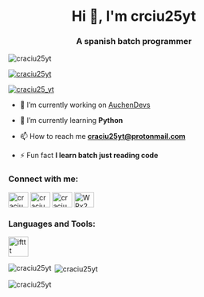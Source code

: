 <h1 align="center">Hi 👋, I'm crciu25yt</h1>
<h3 align="center">A spanish batch programmer</h3>

<p align="left"> <img src="https://komarev.com/ghpvc/?username=craciu25yt&label=Profile%20views&color=0e75b6&style=flat" alt="craciu25yt" /> </p>

<p align="left"> <a href="https://github.com/ryo-ma/github-profile-trophy"><img src="https://github-profile-trophy.vercel.app/?username=craciu25yt" alt="craciu25yt" /></a> </p>

<p align="left"> <a href="https://twitter.com/craciu25_yt" target="blank"><img src="https://img.shields.io/twitter/follow/craciu25_yt?logo=twitter&style=for-the-badge" alt="craciu25_yt" /></a> </p>

- 🔭 I’m currently working on [AuchenDevs](https://github.com/AuchenDevs)

- 🌱 I’m currently learning **Python**

- 📫 How to reach me **craciu25yt@protonmail.com**

- ⚡ Fun fact **I learn batch just reading code**

<h3 align="left">Connect with me:</h3>
<p align="left">
<a href="https://twitter.com/craciu25_yt" target="blank"><img align="center" src="https://raw.githubusercontent.com/rahuldkjain/github-profile-readme-generator/master/src/images/icons/Social/twitter.svg" alt="craciu25_yt" height="30" width="40" /></a>
<a href="https://instagram.com/craciu25_yt" target="blank"><img align="center" src="https://raw.githubusercontent.com/rahuldkjain/github-profile-readme-generator/master/src/images/icons/Social/instagram.svg" alt="craciu25_yt" height="30" width="40" /></a>
<a href="https://www.youtube.com/c/craciu25 yt" target="blank"><img align="center" src="https://raw.githubusercontent.com/rahuldkjain/github-profile-readme-generator/master/src/images/icons/Social/youtube.svg" alt="craciu25 yt" height="30" width="40" /></a>
<a href="https://discord.gg/WPx2Wadn3J" target="blank"><img align="center" src="https://raw.githubusercontent.com/rahuldkjain/github-profile-readme-generator/master/src/images/icons/Social/discord.svg" alt="WPx2Wadn3J" height="30" width="40" /></a>
</p>

<h3 align="left">Languages and Tools:</h3>
<p align="left"> <a href="https://ifttt.com/" target="_blank" rel="noreferrer"> <img src="https://www.vectorlogo.zone/logos/ifttt/ifttt-ar21.svg" alt="ifttt" width="40" height="40"/> </a> </p>

<p><img align="left" src="https://github-readme-stats.vercel.app/api/top-langs?username=craciu25yt&show_icons=true&theme=dark&locale=en&layout=compact" alt="craciu25yt" /></p>

<p>&nbsp;<img align="center" src="https://github-readme-stats.vercel.app/api?username=craciu25yt&show_icons=true&theme=dark&locale=en" alt="craciu25yt" /></p>

<p><img align="center" src="https://github-readme-streak-stats.herokuapp.com/?user=craciu25yt&theme=dark" alt="craciu25yt" /></p>


